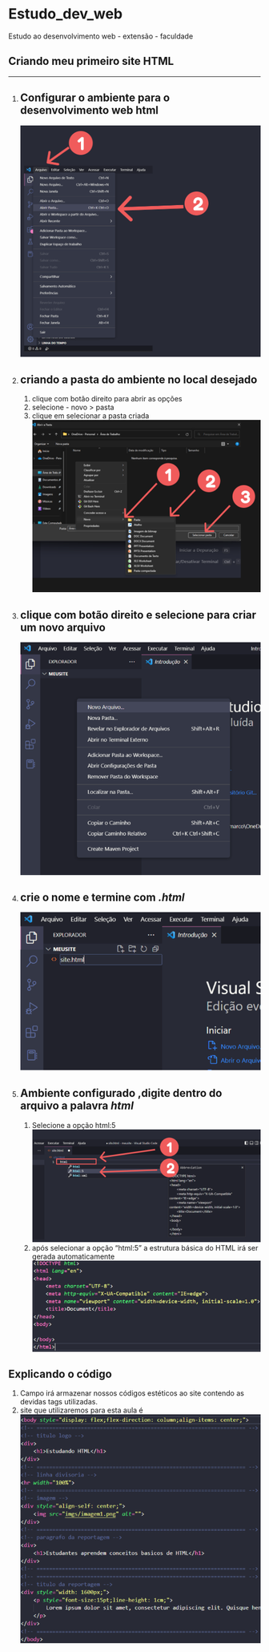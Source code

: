 # Estudo_dev_web
Estudo ao desenvolvimento web - extensão - faculdade

##   Criando meu primeiro site HTML
<hr>

1. Configurar o ambiente para o desenvolvimento web html
   -
   ![img](/image_readme/image_6.png)

2.  criando a pasta do ambiente no local desejado	
    -
    1.  clique com botão direito para abrir as opções
    2.  selecione - novo > pasta
    3.  clique em selecionar a pasta criada
    ![img](/image_readme/image_7.png)
3. clique com botão direito e selecione para criar um novo arquivo
    -
    ![img](/image_readme/image_11.png)
4. crie o nome e termine com <i>.html</i>
    -
    ![img](/image_readme/image_10.png)

5.  Ambiente configurado ,digite dentro do arquivo a palavra <i>html</i>
    -
    1. Selecione a opção html:5
    ![img](/image_readme/image_8.png)
    2. após selecionar a opção “html:5” a estrutura básica do HTML irá ser gerada automaticamente
    ![img](/image_readme/image_9.png)

## Explicando o código
1. Campo <body> </body> irá armazenar nossos códigos estéticos ao site contendo as devidas tags utilizadas.
2. site que utilizaremos para esta aula é
![img](/image_readme/image_12.png)
